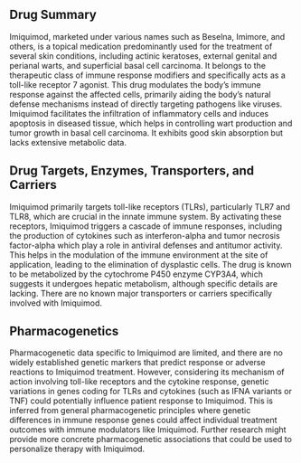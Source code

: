 ## Drug Summary
Imiquimod, marketed under various names such as Beselna, Imimore, and others, is a topical medication predominantly used for the treatment of several skin conditions, including actinic keratoses, external genital and perianal warts, and superficial basal cell carcinoma. It belongs to the therapeutic class of immune response modifiers and specifically acts as a toll-like receptor 7 agonist. This drug modulates the body’s immune response against the affected cells, primarily aiding the body’s natural defense mechanisms instead of directly targeting pathogens like viruses. Imiquimod facilitates the infiltration of inflammatory cells and induces apoptosis in diseased tissue, which helps in controlling wart production and tumor growth in basal cell carcinoma. It exhibits good skin absorption but lacks extensive metabolic data. 

## Drug Targets, Enzymes, Transporters, and Carriers
Imiquimod primarily targets toll-like receptors (TLRs), particularly TLR7 and TLR8, which are crucial in the innate immune system. By activating these receptors, Imiquimod triggers a cascade of immune responses, including the production of cytokines such as interferon-alpha and tumor necrosis factor-alpha which play a role in antiviral defenses and antitumor activity. This helps in the modulation of the immune environment at the site of application, leading to the elimination of dysplastic cells. The drug is known to be metabolized by the cytochrome P450 enzyme CYP3A4, which suggests it undergoes hepatic metabolism, although specific details are lacking. There are no known major transporters or carriers specifically involved with Imiquimod.

## Pharmacogenetics
Pharmacogenetic data specific to Imiquimod are limited, and there are no widely established genetic markers that predict response or adverse reactions to Imiquimod treatment. However, considering its mechanism of action involving toll-like receptors and the cytokine response, genetic variations in genes coding for TLRs and cytokines (such as IFNA variants or TNF) could potentially influence patient response to Imiquimod. This is inferred from general pharmacogenetic principles where genetic differences in immune response genes could affect individual treatment outcomes with immune modulators like Imiquimod. Further research might provide more concrete pharmacogenetic associations that could be used to personalize therapy with Imiquimod.